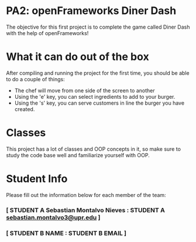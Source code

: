 # PA2: openFrameworks Diner Dash
The objective for this first project is to complete the game called Diner Dash with the help of openFrameworks!

# What it can do out of the box
After compiling and running the project for the first time, you should be able to do a couple of things:

- The chef will move from one side of the screen to another
- Using the 'e' key, you can select ingredients to add to your burger.
- Using the 's' key, you can serve customers in line the burger you have created.

# Classes
This project has a lot of classes and OOP concepts in it, so make sure to study the code base well and familiarize yourself with OOP.

# Student Info
Please fill out the information below for each member of the team:

### [ STUDENT A Sebastian Montalvo Nieves : STUDENT A sebastian.montalvo3@upr.edu ]

### [ STUDENT B NAME : STUDENT B EMAIL ]
